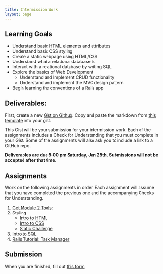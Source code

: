 ```yaml
---
title: Intermission Work
layout: page
---
```


## Learning Goals

* Understand basic HTML elements and attributes
* Understand basic CSS styling
* Create a static webpage using HTML/CSS
* Understand what a relational database is
* Interact with a relational database by writing SQL
* Explore the basics of Web Development
  * Understand and Implement CRUD functionality
  * Understand and implement the MVC design pattern
* Begin learning the conventions of a Rails app

## Deliverables:

First, create a new [Gist on Github](https://gist.github.com/). Copy and paste the markdown from [this template](https://gist.github.com/mikedao/cf0f63490a0ef91ac7d251e95fc410f7) into your gist.

This Gist will be your submission for your intermission work. Each of the assignments includes a Check for Understanding that you must complete in your Gist. Some of the assignments will also ask you to include a link to a GitHub repo.

**Deliverables are due 5:00 pm Saturday, Jan 25th. Submissions will not be accepted after that time.**


## Assignments

Work on the following assignments in order. Each assignment will assume that you have completed the previous one and the accompanying Checks for Understanding.

1. [Get Module 2 Tools](./tools):
1. Styling
    * [Intro to HTML](./html)
    * [Intro to CSS](./css)
    * [Static Challenge](./static_challenge)
1. [Intro to SQL](./sql)
1. [Rails Tutorial: Task Manager](https://github.com/turingschool-examples/task_manager_rails)

## Submission

When you are finished, fill out [this form](https://forms.gle/AsYP18fBitCqpdkZ9)
